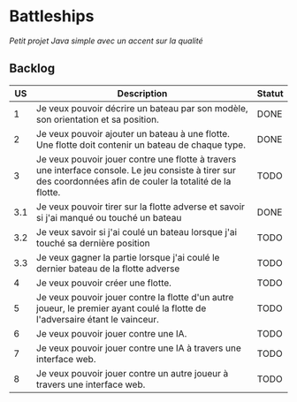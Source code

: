 
# Battleships
*Petit projet Java simple avec un accent sur la qualité*

## Backlog
| US | Description | Statut |
| --------- | ---------- | ----------- |
| 1 | Je veux pouvoir décrire un bateau par son modèle, son orientation et sa position. | DONE |
| 2 | Je veux pouvoir ajouter un bateau à une flotte. Une flotte doit contenir un bateau de chaque type. | DONE |
| 3 | Je veux pouvoir jouer contre une flotte à travers une interface console. Le jeu consiste à tirer sur des coordonnées afin de couler la totalité de la flotte. | TODO |
| 3.1 | Je veux pouvoir tirer sur la flotte adverse et savoir si j'ai manqué ou touché un bateau | DONE |
| 3.2 | Je veux savoir si j'ai coulé un bateau lorsque j'ai touché sa dernière position | TODO |
| 3.3 | Je veux gagner la partie lorsque j'ai coulé le dernier bateau de la flotte adverse | TODO |
| 4 | Je veux pouvoir créer une flotte. | TODO |
| 5 | Je veux pouvoir jouer contre la flotte d'un autre joueur, le premier ayant coulé la flotte de l'adversaire étant le vainceur. | TODO |
| 6 | Je veux pouvoir jouer contre une IA. | TODO |
| 7 | Je veux pouvoir jouer contre une IA à travers une interface web. | TODO |
| 8 | Je veux pouvoir jouer contre un autre joueur à travers une interface web. | TODO |

